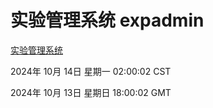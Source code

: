 # 实验管理系统 expadmin
[实验管理系统](http://219.139.199.175:56808/expadmin-782313d2-e1b1-4ea7-932e-3a55e6a1a4d0/)

2024年 10月 14日 星期一 02:00:02 CST

2024年 10月 13日 星期日 18:00:02 GMT

